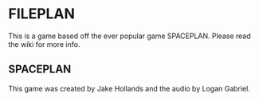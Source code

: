 # FILEPLAN
This is a game based off the ever popular game SPACEPLAN. Please read the wiki for more info.

## SPACEPLAN
This game was created by Jake Hollands and the audio by Logan Gabriel.


